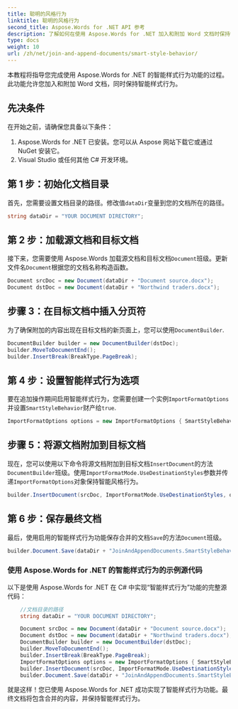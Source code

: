 ```yaml
---
title: 聪明的风格行为
linktitle: 聪明的风格行为
second_title: Aspose.Words for .NET API 参考
description: 了解如何在使用 Aspose.Words for .NET 加入和附加 Word 文档时保持智能样式行为。
type: docs
weight: 10
url: /zh/net/join-and-append-documents/smart-style-behavior/
---
```


本教程将指导您完成使用 Aspose.Words for .NET 的智能样式行为功能的过程。此功能允许您加入和附加 Word 文档，同时保持智能样式行为。

## 先决条件

在开始之前，请确保您具备以下条件：

1. Aspose.Words for .NET 已安装。您可以从 Aspose 网站下载它或通过 NuGet 安装它。
2. Visual Studio 或任何其他 C# 开发环境。

## 第 1 步：初始化文档目录

首先，您需要设置文档目录的路径。修改值`dataDir`变量到您的文档所在的路径。

```csharp
string dataDir = "YOUR DOCUMENT DIRECTORY";
```

## 第 2 步：加载源文档和目标文档

接下来，您需要使用 Aspose.Words 加载源文档和目标文档`Document`班级。更新文件名`Document`根据您的文档名称构造函数。

```csharp
Document srcDoc = new Document(dataDir + "Document source.docx");
Document dstDoc = new Document(dataDir + "Northwind traders.docx");
```

## 步骤 3：在目标文档中插入分页符

为了确保附加的内容出现在目标文档的新页面上，您可以使用`DocumentBuilder`.

```csharp
DocumentBuilder builder = new DocumentBuilder(dstDoc);
builder.MoveToDocumentEnd();
builder.InsertBreak(BreakType.PageBreak);
```

## 第 4 步：设置智能样式行为选项

要在追加操作期间启用智能样式行为，您需要创建一个实例`ImportFormatOptions`并设置`SmartStyleBehavior`财产给`true`.

```csharp
ImportFormatOptions options = new ImportFormatOptions { SmartStyleBehavior = true };
```

## 步骤 5：将源文档附加到目标文档

现在，您可以使用以下命令将源文档附加到目标文档`InsertDocument`的方法`DocumentBuilder`班级。使用`ImportFormatMode.UseDestinationStyles`参数并传递`ImportFormatOptions`对象保持智能风格行为。

```csharp
builder.InsertDocument(srcDoc, ImportFormatMode.UseDestinationStyles, options);
```

## 第 6 步：保存最终文档

最后，使用启用的智能样式行为功能保存合并的文档`Save`的方法`Document`班级。

```csharp
builder.Document.Save(dataDir + "JoinAndAppendDocuments.SmartStyleBehavior.docx");
```

### 使用 Aspose.Words for .NET 的智能样式行为的示例源代码

以下是使用 Aspose.Words for .NET 在 C# 中实现“智能样式行为”功能的完整源代码：
 
```csharp
	//文档目录的路径
	string dataDir = "YOUR DOCUMENT DIRECTORY";

	Document srcDoc = new Document(dataDir + "Document source.docx");
	Document dstDoc = new Document(dataDir + "Northwind traders.docx");
	DocumentBuilder builder = new DocumentBuilder(dstDoc);
	builder.MoveToDocumentEnd();
	builder.InsertBreak(BreakType.PageBreak);
	ImportFormatOptions options = new ImportFormatOptions { SmartStyleBehavior = true };
	builder.InsertDocument(srcDoc, ImportFormatMode.UseDestinationStyles, options);
	builder.Document.Save(dataDir + "JoinAndAppendDocuments.SmartStyleBehavior.docx");
```

就是这样！您已使用 Aspose.Words for .NET 成功实现了智能样式行为功能。最终文档将包含合并的内容，并保持智能样式行为。